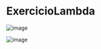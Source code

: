 # ExercicioLambda

![image](https://github.com/JoaoVictorArantes/ExercicioLambda/assets/80133673/870244a6-fe73-4550-a4e8-273750fbc81e)

![image](https://github.com/JoaoVictorArantes/ExercicioLambda/assets/80133673/b6c16f7d-52af-4cb4-9386-1906a797cf76)
